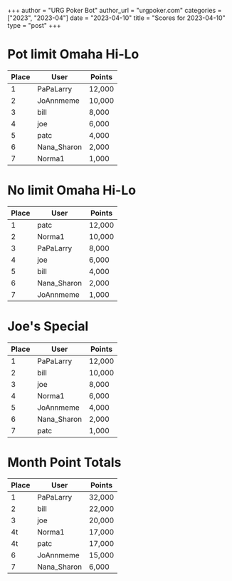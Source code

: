 +++
author = "URG Poker Bot"
author_url = "urgpoker.com"
categories = ["2023", "2023-04"]
date = "2023-04-10"
title = "Scores for 2023-04-10"
type = "post"
+++
# Pot limit Omaha Hi-Lo

| Place | User | Points |
|-------|------|--------|
| 1 | PaPaLarry | 12,000 |
| 2 | JoAnnmeme | 10,000 |
| 3 | bill | 8,000 |
| 4 | joe | 6,000 |
| 5 | patc | 4,000 |
| 6 | Nana_Sharon | 2,000 |
| 7 | Norma1 | 1,000 |

# No limit Omaha Hi-Lo

| Place | User | Points |
|-------|------|--------|
| 1 | patc | 12,000 |
| 2 | Norma1 | 10,000 |
| 3 | PaPaLarry | 8,000 |
| 4 | joe | 6,000 |
| 5 | bill | 4,000 |
| 6 | Nana_Sharon | 2,000 |
| 7 | JoAnnmeme | 1,000 |

# Joe's Special

| Place | User | Points |
|-------|------|--------|
| 1 | PaPaLarry | 12,000 |
| 2 | bill | 10,000 |
| 3 | joe | 8,000 |
| 4 | Norma1 | 6,000 |
| 5 | JoAnnmeme | 4,000 |
| 6 | Nana_Sharon | 2,000 |
| 7 | patc | 1,000 |

# Month Point Totals

| Place | User | Points |
|-------|------|--------|
| 1 | PaPaLarry | 32,000 |
| 2 | bill | 22,000 |
| 3 | joe | 20,000 |
| 4t | Norma1 | 17,000 |
| 4t | patc | 17,000 |
| 6 | JoAnnmeme | 15,000 |
| 7 | Nana_Sharon | 6,000 |

